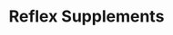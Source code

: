 ---
title: "Reflex Supplements"
url: /calgary/reflex-supplements-country-hills-boulevard-ne/
shop: Nahrungsergänzung
---